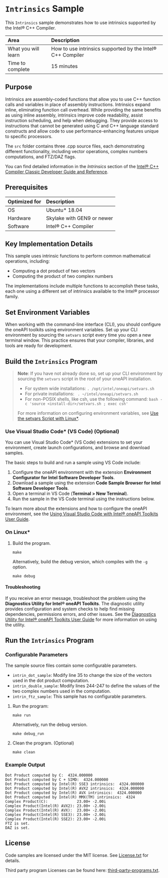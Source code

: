 # `Intrinsics` Sample

This `Intrinsics` sample demonstrates how to use intrinsics supported by the Intel® C++ Compiler.

| Area                     | Description
|:---                      |:---
| What you will learn      | How to use intrinsics supported by the  Intel® C++ Compiler
| Time to complete         | 15 minutes


## Purpose

Intrinsics are assembly-coded functions that allow you to use C++ function calls and variables in place of assembly instructions. Intrinsics expand inline, eliminating function call overhead. While providing the same benefits as using inline assembly, intrinsics improve code readability, assist instruction scheduling, and help when debugging. They provide access to instructions that cannot be generated using C and C++ language standard constructs and allow code to use performance-enhancing features unique to specific processors.

The `src` folder contains three .cpp source files, each demonstrating different functionality, including vector operations, complex numbers computations, and FTZ/DAZ flags.

You can find detailed information in the *Intrinsics* section of the [Intel® C++ Compiler Classic Developer Guide and Reference](https://www.intel.com/content/www/us/en/develop/documentation/cpp-compiler-developer-guide-and-reference/).

## Prerequisites

| Optimized for       | Description
|:---                 |:---
| OS                  | Ubuntu* 18.04
| Hardware            | Skylake with GEN9 or newer
| Software            | Intel® C++ Compiler

## Key Implementation Details

This sample uses intrinsic functions to perform common mathematical operations, including:
- Computing a dot product of two vectors
- Computing the product of two complex numbers

The implementations include multiple functions to accomplish these tasks, each one using a different set of intrinsics available to the Intel® processor family.

## Set Environment Variables

When working with the command-line interface (CLI), you should configure the oneAPI toolkits using environment variables. Set up your CLI environment by sourcing the `setvars` script every time you open a new terminal window. This practice ensures that your compiler, libraries, and tools are ready for development.

## Build the `Intrinsics` Program

> **Note**: If you have not already done so, set up your CLI
> environment by sourcing  the `setvars` script in the root of your oneAPI installation.
>
> - For system wide installations: `. /opt/intel/oneapi/setvars.sh`
> - For private installations: ` . ~/intel/oneapi/setvars.sh`
> - For non-POSIX shells, like csh, use the following command: `bash -c 'source <install-dir>/setvars.sh ; exec csh'`
>
> For more information on configuring environment variables, see [Use the setvars Script with Linux*](https://www.intel.com/content/www/us/en/develop/documentation/oneapi-programming-guide/top/oneapi-development-environment-setup/use-the-setvars-script-with-linux-or-macos.html).

### Use Visual Studio Code* (VS Code) (Optional)

You can use Visual Studio Code* (VS Code) extensions to set your environment,
create launch configurations, and browse and download samples.

The basic steps to build and run a sample using VS Code include:
 1. Configure the oneAPI environment with the extension **Environment Configurator for Intel Software Developer Tools**.
 2. Download a sample using the extension **Code Sample Browser for Intel Software Developer Tools**.
 3. Open a terminal in VS Code (**Terminal > New Terminal**).
 4. Run the sample in the VS Code terminal using the instructions below.

To learn more about the extensions and how to configure the oneAPI environment, see the
[Using Visual Studio Code with Intel® oneAPI Toolkits User Guide](https://www.intel.com/content/www/us/en/develop/documentation/using-vs-code-with-intel-oneapi/top.html).

### On Linux*

1. Build the program.
   ```
   make
   ```
   Alternatively, build the debug version, which compiles with the `-g` option.
   ```
   make debug
   ```

#### Troubleshooting

If you receive an error message, troubleshoot the problem using the **Diagnostics Utility for Intel® oneAPI Toolkits**. The diagnostic utility provides configuration and system checks to help find missing dependencies, permissions errors, and other issues. See the [Diagnostics Utility for Intel® oneAPI Toolkits User Guide](https://www.intel.com/content/www/us/en/develop/documentation/diagnostic-utility-user-guide/top.html) for more information on using the utility.

## Run the `Intrinsics` Program

### Configurable Parameters

The sample source files contain some configurable parameters.

- `intrin_dot_sample`: Modify line 35 to change the size of the vectors used in the dot product computation.
- `intrin_double_sample`: Modify lines 244-247 to define the values of the two complex numbers used in the computation.
- `intrin_ftz_sample`: This sample has no configurable parameters.

1. Run the program:
    ```
    make run
    ```
    Alternatively, run the debug version.
    ```
    make debug_run
    ```
2. Clean the program. (Optional)
    ```
    make clean
    ```

### Example Output
```
Dot Product computed by C:  4324.000000
Dot Product computed by C + SIMD:  4324.000000
Dot Product computed by Intel(R) SSE3 intrinsics:  4324.000000
Dot Product computed by Intel(R) AVX2 intrinsics:  4324.000000
Dot Product computed by Intel(R) AVX intrinsics:  4324.000000
Dot Product computed by Intel(R) MMX(TM) intrinsics:  4324
Complex Product(C):             23.00+ -2.00i
Complex Product(Intel(R) AVX2): 23.00+ -2.00i
Complex Product(Intel(R) AVX):  23.00+ -2.00i
Complex Product(Intel(R) SSE3): 23.00+ -2.00i
Complex Product(Intel(R) SSE2): 23.00+ -2.00i
FTZ is set.
DAZ is set.
```

## License

Code samples are licensed under the MIT license. See
[License.txt](License.txt) for details.

Third party program Licenses can be found here: [third-party-programs.txt](third-party-programs.txt).
